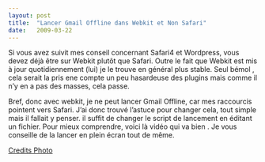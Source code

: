 ```yaml
---
layout:	post
title:	"Lancer Gmail Offline dans Webkit et Non Safari"
date:	2009-03-22
---
```


  Si vous avez suivit mes conseil concernant Safari4 et Wordpress, vous devez déjà être sur Webkit plutôt que Safari. Outre le fait que Webkit est mis à jour quotidiennement (lui) je le trouve en général plus stable. Seul bémol , cela serait la pris ene compte un peu hasardeuse des plugins mais comme il n’y en a pas des masses, cela passe.

Bref, donc avec webkit, je ne peut lancer Gmail Offline, car mes raccourcis pointent vers Safari. J’ai donc trouvé l’astuce pour changer cela, tout simple mais il fallait y penser. il suffit de changer le script de lancement en éditant un fichier. Pour mieux comprendre, voici là vidéo qui va bien . Je vous conseille de la lancer en plein écran tout de même.

[Credits Photo](http://www.flickr.com/photos/opacity/4483056782/in/photostream/)

  